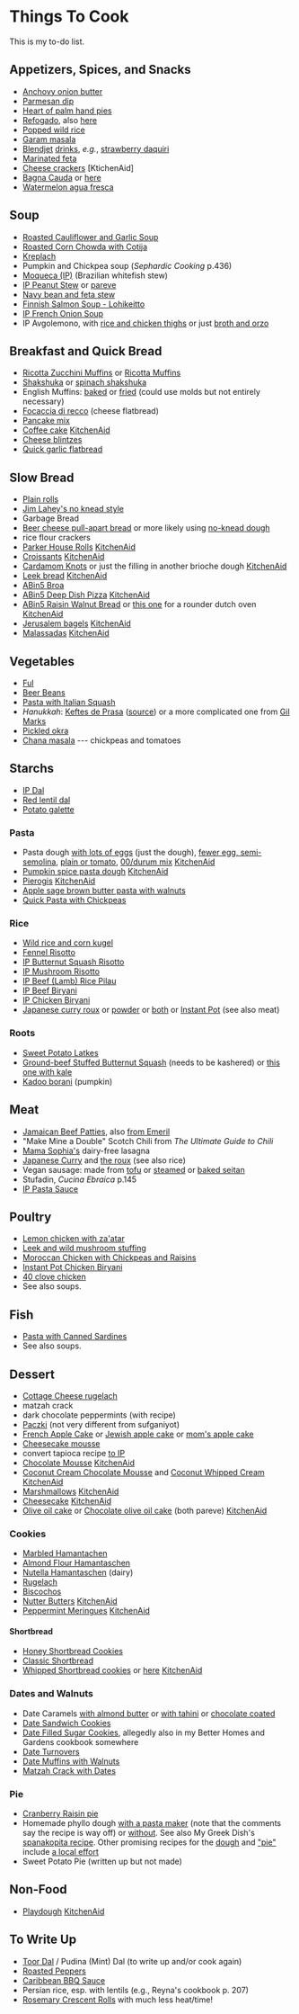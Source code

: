 [KitchenAid]: ../indices/kitchenAid.html

# Things To Cook

This is my to-do list.


## Appetizers, Spices, and Snacks

* [Anchovy onion butter](http://food52.com/recipes/26778-anchovy-onion-butter)
* [Parmesan dip](https://www.thekitchn.com/entertaining-recipe-creamy-parmesan-dip-recipes-from-the-kitchn-187441)
* [Heart of palm hand pies](https://www.iheartbrazil.com/hearts-of-palm-hand-pies/)
* [Refogado](https://braziliankitchenabroad.com/brazilian-sofrito/), also [here](https://www.iheartbrazil.com/brazilian-sofrito-recipe/)
* [Popped wild rice](https://jamiegeller.com/recipes/popped-wild-rice/)
* [Garam masala](https://www.thespruceeats.com/what-is-garam-masala-995690)
* [Blendjet](https://www.epicurious.com/recipes-menus/11-frozen-blender-cocktails-gallery) [drinks](https://www.guysgab.com/step-up-your-frozen-drink-game-with-the-blendjet-2-portable-blender/), *e.g.*, [strawberry daquiri](https://www.food.com/recipe/strawberry-daiquiri-smoothie-alcoholic-423850)
* [Marinated feta](https://www.thespruceeats.com/feta-with-olive-oil-and-herbs-591058)
* [Cheese crackers](https://kathrynskitchenblog.com/homemade-cheese-crackers/) [KtichenAid]
* [Bagna Cauda](https://www.epicurious.com/recipes/food/views/bagna-cauda-2827) or [here](https://www.lacucinaitaliana.com/italian-food/italian-dishes/bagna-cauda-traditional-recipe-easy-steps)
* [Watermelon agua fresca](https://www.isabeleats.com/mexican-watermelon-water-agua-de-sandia/)

## Soup

* [Roasted Cauliflower and Garlic Soup](http://cookingwithcurls.com/2017/01/09/roasted-cauliflower-garlic-soup/)
* [Roasted Corn Chowda with Cotija](https://smittenkitchen.com/2017/08/corn-chowder-with-chile-lime-and-cotija/)
* [Kreplach](https://www.epicurious.com/recipes/food/views/kreplach-236219)
* Pumpkin and Chickpea soup (_Sephardic Cooking_ p.436)
* [Moqueca (IP)](https://twosleevers.com/brazilian-moqueca/) (Brazilian whitefish stew)
* [IP Peanut Stew](https://www.paintthekitchenred.com/instant-pot-african-peanut-stew/) or [pareve](https://www.budgetbytes.com/african-peanut-stew-vegan/)
* [Navy bean and feta stew](https://www.epicurious.com/recipes/food/views/navy-bean-escarole-stew-with-feta-and-olives)
* [Finnish Salmon Soup - Lohikeitto](https://cookingtheglobe.com/finnish-salmon-soup-lohikeitto/)
* [IP French Onion Soup](https://www.seriouseats.com/the-food-lab-pressure-cooker-caramelized-onions-onion-soup)
* IP Avgolemono, with [rice and chicken thighs](https://poshjournal.com/instant-pot-greek-chicken-lemon-rice-soup-avgolemono) or just [broth and orzo](https://pressureluckcooking.com/instant-pot-egg-lemon-orzo-soup/)


## Breakfast and Quick Bread

* [Ricotta Zucchini Muffins](http://www.tasteofbeirut.com/savory-zucchini-and-ricotta-muffins/) or [Ricotta Muffins](https://cafefernando.com/ricotta-and-basil-muffins/)
* [Shakshuka](https://toriavey.com/toris-kitchen/shakshuka/) or [spinach shakshuka](https://www.epicurious.com/recipes/food/views/spinach-shakshuka)
* English Muffins: [baked](http://www.artisanbreadinfive.com/2009/01/25/the-easiest-and-tastiest-homemade-english-muffins) or [fried](http://www.artisanbreadinfive.com/2013/11/01/english-muffins-on-the-stove-top-with-gold-medal-flour-and-red-star-yeast#more-6412) (could use molds but not entirely necessary)
* [Focaccia di recco](https://www.sugarsaltmagic.com/focaccia-di-recco/) (cheese flatbread)
* [Pancake mix](https://www.simplyrecipes.com/recipes/homemade_pancake_mix/)
* [Coffee cake](https://www.piesandtacos.com/coffee-cake/) [KitchenAid]
* [Cheese blintzes](https://jamiegeller.com/recipes/stage-delis-cheese-blintzes/)
* [Quick garlic flatbread](https://spainonafork.com/incredible-5-minute-garlic-flatbread-recipe/)

## Slow Bread

* [Plain rolls](http://web.archive.org/web/20210805145235/https://krausnickitchen.com/2012/01/18/no-knead-dinner-rolls-artisan-bread-in-five-minutes-a-day/)
* [Jim Lahey's no knead style](http://cooking.nytimes.com/recipes/11376-no-knead-bread)
* Garbage Bread
* [Beer cheese pull-apart bread](https://smittenkitchen.com/2012/02/cheddar-beer-and-mustard-pull-apart-bread/) or more likely using [no-knead dough](https://artisanbreadinfive.com/2013/01/14/ham-and-cheese-pull-apart-bread-with-gold-medal-flour-2/)
* rice flour crackers
* [Parker House Rolls](https://www.foodandwine.com/recipes/parker-house-rolls) [KitchenAid]
* [Croissants](https://www.foodandwine.com/recipes/all-butter-croissant-dough) [KitchenAid]
* [Cardamom Knots](https://www.epicurious.com/recipes/food/views/cardamom-pastry-roll-knots) or just the filling in another brioche dough [KitchenAid]
* [Leek bread](https://www.feastingathome.com/leek-bread/) [KitchenAid]
* [ABin5 Broa](https://artisanbreadinfive.com/2021/01/15/broa-portuguese-corn-bread-with-caldierada-de-peixe-portuguese-fish-stew/)
* [ABin5 Deep Dish Pizza](https://artisanbreadinfive.com/2016/03/30/deep-dish-pizza/) [KitchenAid]
* [ABin5 Raisin Walnut Bread](https://artisanbreadinfive.com/2017/01/07/raisin-walnut-bread-emile-henry-bread-baker-red-star-platinum-yeast-and-new-abin5-giveaway/) or [this one](https://www.thisjess.com/no-knead-walnut-raisin-bread/) for a rounder dutch oven [KitchenAid]
* [Jerusalem bagels](https://jamiegeller.com/recipes/jerusalem-bagel/) [KitchenAid]
* [Malassadas](https://leitesculinaria.com/7777/recipes-portuguese-malassadas-azorean-doughnuts.html) [KitchenAid]


## Vegetables

* [Ful](http://web.archive.org/web/20161109062629/http://www.atasmanian.cooking/blog/2015/3/5/a-fool-for-ful)
* [Beer Beans](https://www.markbittman.com/recipes-1/beer-glazed-black-beans)
* [Pasta with Italian Squash](https://2sistersrecipes.com/pasta-with-italian-squash-or-calabaza/)
* *Hanukkah*: [Keftes de Prasa](https://rebekahlowin.com/keftes-de-prasa-recipe/) ([source](https://web.archive.org/web/20210426182553/https://www.seriouseats.com/recipes/2009/09/keftes-de-prasa-sephardic-style-leek-fritters-rosh-hashanah-jewish-recipe.html)) or a more complicated one from [Gil Marks](https://toriavey.com/gil-marks-keftes-de-prassa-sephardic-leek-patties/)
* [Pickled okra](https://www.thespruceeats.com/pickled-okra-recipe-p2-2216859)
* [Chana masala](https://smittenkitchen.com/2010/02/chana-masala/) --- chickpeas and tomatoes

## Starchs

* [IP Dal](https://www.bonappetit.com/story/instant-pot-dal-formula)
* [Red lentil dal](https://www.thespruceeats.com/spicy-lentil-dahl-recipe-1001539)
* [Potato galette](https://www.southernliving.com/recipes/crispy-potato-galette)

### Pasta

* Pasta dough [with lots of eggs](https://www.foodandwine.com/recipes/fresh-pasta-dough) (just the dough), [fewer egg, semi-semolina](https://www.confettiandbliss.com/fresh-homemade-pasta/), [plain or tomato](https://www.epicuricloud.com/recipe/stand-mixer-pasta-dough-plain-tomato-or-spinach/), [00/durum mix](https://www.recipesfromitaly.com/make-italian-homemade-pasta/) [KitchenAid]
* [Pumpkin spice pasta dough](https://thepracticalkitchen.com/pumpkin-spice-pasta-dough/) [KitchenAid]
* [Pierogis](https://somuchfoodblog.com/potato-and-onion-pierogies-with-bacon/) [KitchenAid]
* [Apple sage brown butter pasta with walnuts](https://thepracticalkitchen.com/apple-sage-brown-butter-pasta-walnuts/)
* [Quick Pasta with Chickpeas](https://smittenkitchen.com/2017/10/quick-pasta-and-chickpeas-pasta-e-ceci/)

### Rice

* [Wild rice and corn kugel](https://jamiegeller.com/recipes/corn-and-wild-rice-kugel/)
* [Fennel Risotto](http://cooking.nytimes.com/recipes/1016978-caramelized-onion-and-fennel-risotto)
* [IP Butternut Squash Risotto](https://theforkedspoon.com/wprm_print/49655/)
* [IP Mushroom Risotto](https://www.seriouseats.com/pressure-cooker-mushroom-risotto-recipe)
* [IP Beef (Lamb) Rice Pilau](https://instantpoteats.com/instant-pot-rice-pilaf-ground-lamb-figs-almonds/)
* [IP Beef Biryani](https://myheartbeets.com/instant-pot-keema-biryani-keema-pulao/)
* [IP Chicken Biryani](https://ministryofcurry.com/chicken-biryani-instant-pot/#recipe)
* [Japanese curry roux](https://www.196flavors.com/japan-japanese-curry/#recipe) or [powder](https://www.okonomikitchen.com/japanese-curry-powder/) or [both](https://www.justonecookbook.com/japanese-curry-powder/) or [Instant Pot](https://www.justonecookbook.com/pressure-cooker-japanese-curry/) (see also meat)

###  Roots

* [Sweet Potato Latkes](https://www.epicurious.com/recipes/food/views/sweet-potato-latkes-105919)
* [Ground-beef Stuffed Butternut Squash](https://www.allrecipes.com/recipe/279378/ground-beef-stuffed-butternut-squash/) (needs to be kashered) or [this one with kale](https://eatthegains.com/kale-beef-stuffed-butternut-squash/)
* [Kadoo borani](https://afghancooks.com/kadoo-borani-sauteed-pumpkin/) (pumpkin)


## Meat

* [Jamaican Beef Patties](http://www.mylifeasamrs.com/2010/09/jamaican-beef-patties.html), also [from Emeril](http://www.foodnetwork.com/recipes/emeril-lagasse/jamaican-meat-patties-recipe.html)
* "Make Mine a Double" Scotch Chili from _The Ultimate Guide to Chili_
* [Mama Sophia's](https://sophiaroe.wordpress.com/2015/02/11/recipe-mama-sophias-dairy-free-lasagna/) dairy-free lasagna
* [Japanese Curry](https://www.justonecookbook.com/japanese-beef-curry/) and [the roux](https://www.justonecookbook.com/how-to-make-curry-roux/)  (see also rice)
* Vegan sausage: made from [tofu](https://minimalistbaker.com/vegan-pepperoni/) or [steamed](https://itdoesnttastelikechicken.com/easy-vegan-seitan-pepperoni/) or [baked seitan](https://www.noracooks.com/vegan-pepperoni/)
* Stufadin, _Cucina Ebraica_ p.145
* [IP Pasta Sauce](https://www.pressurecookrecipes.com/instant-pot-spaghetti-sauce/)

## Poultry

* [Lemon chicken with za'atar](https://www.thekitchn.com/lemon-chicken-with-zaatar-23114544)
* [Leek and wild mushroom stuffing](https://www.epicurious.com/recipes/food/views/leek-and-wild-mushroom-stuffing-107292)
* [Moroccan Chicken with Chickpeas and Raisins](https://www.thespruceeats.com/chicken-tagine-with-chickpeas-and-raisins-2394713)
* [Instant Pot Chicken Biryani](http://www.thasneen.com/cooking/express-biryani-instant-pot-chicken-biryani/)
* [40 clove chicken](https://www.foodnetwork.com/recipes/alton-brown/40-cloves-and-a-chicken-recipe-1910661)
* See also soups.

## Fish

* [Pasta with Canned Sardines](https://thegarumfactory.net/2020/04/10/bucatini-with-sardines-fennel-and-breadcrumbs/)
* See also soups.





## Dessert

* [Cottage Cheese rugelach](https://oukosher.org/blog/kosher-trends/kosher-cottage-cheese/)
* matzah crack
* dark chocolate peppermints (with recipe)
* [Paczki](https://www.seasonsandsuppers.ca/polish-paczki-donuts-recipe/) (not very different from sufganiyot)
* [French Apple Cake](https://12tomatoes.com/easy-french-apple-cake/) or [Jewish apple cake](https://www.thespruceeats.com/kosher-apple-cake-2121494) or [mom's apple cake](https://smittenkitchen.com/2008/09/moms-apple-cake/)
* [Cheesecake mousse](https://inthewildheartkitchen.com/2023/05/24/no-bake-cheesecake-mousse/)
* convert tapioca recipe [to IP](https://www.cooksmarts.com/articles/instant-pot-cooking-times-pdf/)
* [Chocolate Mousse](https://www.garnishandglaze.com/chocolate-mousse-recipe/) [KitchenAid]
* [Coconut Cream Chocolate Mousse](https://radiantlifecatalog.com/blog/coconut-milk-chocolate-mousse-recipe-dairyfree-paleo/) and [Coconut Whipped Cream](https://www.radiantlifecatalog.com/blog/coconut-whipped-cream-recipe-dairyfree-and-vegan/) [KitchenAid]
* [Marshmallows](https://www.tasteofhome.com/recipes/homemade-holiday-marshmallows/) [KitchenAid]
* [Cheesecake](https://www.tasteofhome.com/recipes/ricotta-cheesecake/) [KitchenAid]
* [Olive oil cake](https://www.bonappetit.com/recipe/olive-oil-cake) or [Chocolate olive oil cake](https://www.thekitchn.com/chocolate-olive-oil-cake-recipe-23075403) (both pareve) [KitchenAid]



### Cookies

* [Marbled Hamantachen](https://smittenkitchen.com/2021/02/marbled-cheesecake-hamantaschen/#comment-1931148)
* [Almond Flour Hamantaschen](https://www.kosher.com/recipe/gluten-free-hamantaschen-1242)
* [Nutella Hamantaschen](https://toriavey.com/hamantaschen-the-easiest-filling-of-all/) (dairy) 
* [Rugelach](https://www.reddit.com/r/JewishCooking/comments/k5rzrs/made_rugelach_with_the_kids_grandma_goldies_recipe/)
* [Biscochos](https://www.bostonjewishmusic.org/biscochos)
* [Nutter Butters](https://www.epicurious.com/recipes/food/views/nutter-butter-cookies) [KitchenAid]
* [Peppermint Meringues](https://www.upstateramblings.com/peppermint-meringues/) [KitchenAid]

#### Shortbread

* [Honey Shortbread Cookies](http://www.thecrepesofwrath.com/2013/02/20/honey-shortbread-cookies/)
* [Classic Shortbread](https://www.thespruceeats.com/classic-shortbread-recipe-3052187)
* [Whipped Shortbread cookies](https://www.justsotasty.com/whipped-shortbread-cookies/) or [here](https://www.theendlessmeal.com/melt-in-your-mouth-shortbread/#recipe) [KitchenAid]

### Dates and Walnuts

* Date Caramels [with almond butter](https://www.thekitchn.com/how-to-make-vegan-caramels-244025) or [with tahini](https://www.thekitchn.com/recipe-salted-tahini-date-caramels-recipes-from-the-kitchn-195828) or [chocolate coated](https://empoweredsustenance.com/date-caramels/)
* [Date Sandwich Cookies](https://www.tasteofhome.com/recipes/date-filled-sandwich-cookies/)
* [Date Filled Sugar Cookies](https://ohmysugarhigh.com/soft-and-chewy-date-filled-sugar-cookies/), allegedly also in my Better Homes and Gardens cookbook somewhere
* [Date Turnovers](https://www.thespruceeats.com/date-turnovers-3056099)
* [Date Muffins with Walnuts](https://www.thespruceeats.com/date-muffins-3056143)
* [Matzah Crack with Dates](https://jessicasepel.com/healthy-chocolate-caramel-matzo-slice/)

### Pie

* [Cranberry Raisin pie](https://www.afamilyfeast.com/cranberry-raisin-pie/)
* Homemade phyllo dough [with a pasta maker](https://www.thespruceeats.com/homemade-phyllo-dough-1705600) (note that the comments say the recipe is way off) or [without](https://www.mygreekdish.com/recipe/easy-homemade-phyllo-recipe-beginners/).  See also My Greek Dish's [spanakopita recipe](https://www.mygreekdish.com/recipe/traditional-greek-spinach-pie-spanakopita-recipe-with-homemade-phyllo/).  Other promising recipes for the [dough](https://deliciousfromscratch.com/filo-dough-recipe/) and ["pie"](https://deliciousfromscratch.com/spinach-feta-pie-recipe/) include [a local effort](https://thegarumfactory.net/2020/03/27/saloniki-spanakopita/)
* Sweet Potato Pie (written up but not made)



## Non-Food

* [Playdough](https://livingwellmom.com/easy-homemade-playdough-recipe/#playdoughmorefun) [KitchenAid]



## To Write Up

* [Toor Dal](http://chilliandmint.com/2013/12/02/indian-toor-dal-one-of-my-absolute-favourites/) / Pudina (Mint) Dal (to write up and/or cook again)
* [Roasted Peppers](http://toriavey.com/how-to/2010/02/roasted-bell-peppers/)
* [Caribbean BBQ Sauce](http://web.archive.org/web/20150915063423/http://forums.gardenweb.com/discussions/2098748/first-scotch-bonnets-what-sauce-recipes-can-i-make)
* Persian rice, esp. with lentils (e.g., Reyna's cookbook p. 207)
* [Rosemary Crescent Rolls](http://www.artisanbreadinfive.com/2011/09/21/rosemary-crescent-rolls#more-3285) with much less heat/time!
